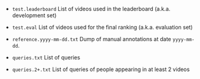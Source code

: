 
* `test.leaderboard`
  List of videos used in the leaderboard (a.k.a. development set)

* `test.eval`
  List of videos used for the final ranking (a.k.a. evaluation set)  

* `reference.yyyy-mm-dd.txt`
  Dump of manual annotations at date `yyyy-mm-dd`.

* `queries.txt`
  List of queries

* `queries.2+.txt`
  List of queries of people appearing in at least 2 videos  
